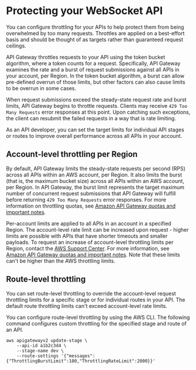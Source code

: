 # Protecting your WebSocket API<a name="websocket-api-protect"></a>

You can configure throttling for your APIs to help protect them from being overwhelmed by too many requests\. Throttles are applied on a best\-effort basis and should be thought of as targets rather than guaranteed request ceilings\.

API Gateway throttles requests to your API using the token bucket algorithm, where a token counts for a request\. Specifically, API Gateway examines the rate and a burst of request submissions against all APIs in your account, per Region\. In the token bucket algorithm, a burst can allow pre\-defined overrun of those limits, but other factors can also cause limits to be overrun in some cases\.

When request submissions exceed the steady\-state request rate and burst limits, API Gateway begins to throttle requests\. Clients may receive `429 Too Many Requests` error responses at this point\. Upon catching such exceptions, the client can resubmit the failed requests in a way that is rate limiting\.

As an API developer, you can set the target limits for individual API stages or routes to improve overall performance across all APIs in your account\.

## Account\-level throttling per Region<a name="websocket-api-protect-throttling-account"></a>

By default, API Gateway limits the steady\-state requests per second \(RPS\) across all APIs within an AWS account, per Region\. It also limits the burst \(that is, the maximum bucket size\) across all APIs within an AWS account, per Region\. In API Gateway, the burst limit represents the target maximum number of concurrent request submissions that API Gateway will fulfill before returning `429 Too Many Requests` error responses\. For more information on throttling quotas, see [Amazon API Gateway quotas and important notes](limits.md)\.

Per\-account limits are applied to all APIs in an account in a specified Region\. The account\-level rate limit can be increased upon request \- higher limits are possible with APIs that have shorter timeouts and smaller payloads\. To request an increase of account\-level throttling limits per Region, contact the [AWS Support Center](https://console.aws.amazon.com/support/home#/)\. For more information, see [Amazon API Gateway quotas and important notes](limits.md)\. Note that these limits can't be higher than the AWS throttling limits\.

## Route\-level throttling<a name="websocket-api-protect-throttling-route"></a>

You can set route\-level throttling to override the account\-level request throttling limits for a specific stage or for individual routes in your API\. The default route throttling limits can't exceed account\-level rate limits\.

You can configure route\-level throttling by using the AWS CLI\. The following command configures custom throttling for the specified stage and route of an API\.

```
aws apigatewayv2 update-stage \
    --api-id a1b2c3d4 \
    --stage-name dev \
    --route-settings '{"messages":{"ThrottlingBurstLimit":100,"ThrottlingRateLimit":2000}}'
```
